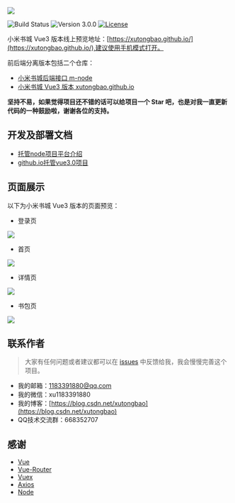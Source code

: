 ![](static-files/book.gif)

![Build Status](https://img.shields.io/badge/build-passing-green.svg)
![Version 3.0.0](https://img.shields.io/badge/version-3.0.0-yellow.svg)
[![License](https://img.shields.io/badge/license-GPL3.0-blue.svg)](https://github.com//xutongbao/xutongbao.github.io/blob/master/LICENSE)


小米书城 Vue3 版本线上预览地址：[https://xutongbao.github.io/](https://xutongbao.github.io/),建议使用手机模式打开。

前后端分离版本包括二个仓库：
- [小米书城后端接口 m-node](https://github.com/xutongbao/m-node)
- [小米书城 Vue3 版本 xutongbao.github.io](https://github.com/xutongbao/xutongbao.github.io)


**坚持不易，如果觉得项目还不错的话可以给项目一个 Star 吧，也是对我一直更新代码的一种鼓励啦，谢谢各位的支持。**

## 开发及部署文档
- [托管node项目平台介绍](https://blog.csdn.net/xutongbao/article/details/116641092)
- [github.io托管vue3.0项目](https://blog.csdn.net/xutongbao/article/details/116641459)


## 页面展示

以下为小米书城 Vue3 版本的页面预览：

- 登录页

![](static-files/m-login.png)

- 首页

![](static-files/m-home.png)

- 详情页

![](static-files/m-detail.png)

- 书包页

![](static-files/my-books.png)


## 联系作者

> 大家有任何问题或者建议都可以在 [issues](https://github.com/xutongbao/xutongbao.github.io/issues) 中反馈给我，我会慢慢完善这个项目。

- 我的邮箱：1183391880@qq.com
- 我的微信：xu1183391880
- 我的博客：[https://blog.csdn.net/xutongbao](https://blog.csdn.net/xutongbao)
- QQ技术交流群：668352707

## 感谢

- [Vue](https://github.com/vuejs/vue)
- [Vue-Router](https://github.com/vuejs/vue-router-next)
- [Vuex](https://github.com/vuejs/vuex/tree/4.0)
- [Axios](https://github.com/axios/axios)
- [Node](https://github.com/nodejs/node)
